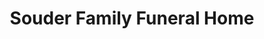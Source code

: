 ---
title: "Souder Family Funeral Home"
url: /kansas-city/souder-family-funeral-home/
shop: Bestattungen
---